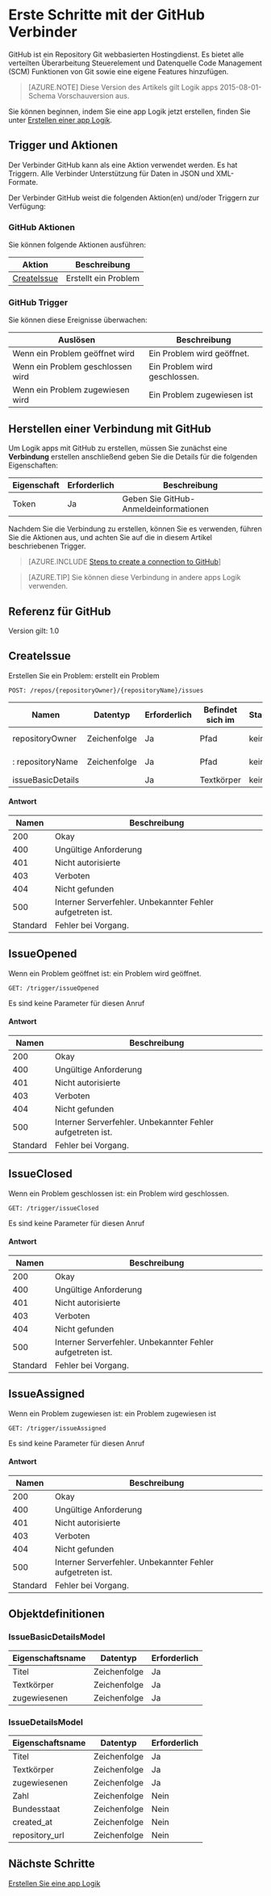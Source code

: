 <properties
pageTitle="GitHub | Microsoft Azure"
description="Erstellen Sie Logik apps mit Azure-App-Dienst an. GitHub ist ein Repository Git webbasierten Hostingdienst. Es bietet alle verteilten Überarbeitung Steuerelement und Datenquelle Code Management (SCM) Funktionen von Git sowie eine eigene Features hinzufügen."
services="logic-apps"   
documentationCenter=".net,nodejs,java"  
authors="msftman"   
manager="erikre"    
editor=""
tags="connectors" />

<tags
ms.service="logic-apps"
ms.devlang="multiple"
ms.topic="article"
ms.tgt_pltfrm="na"
ms.workload="integration"
ms.date="08/18/2016"
ms.author="deonhe"/>

# <a name="get-started-with-the-github-connector"></a>Erste Schritte mit der GitHub Verbinder

GitHub ist ein Repository Git webbasierten Hostingdienst. Es bietet alle verteilten Überarbeitung Steuerelement und Datenquelle Code Management (SCM) Funktionen von Git sowie eine eigene Features hinzufügen.

>[AZURE.NOTE] Diese Version des Artikels gilt Logik apps 2015-08-01-Schema Vorschauversion aus. 

Sie können beginnen, indem Sie eine app Logik jetzt erstellen, finden Sie unter [Erstellen einer app Logik](../app-service-logic/app-service-logic-create-a-logic-app.md).

## <a name="triggers-and-actions"></a>Trigger und Aktionen

Der Verbinder GitHub kann als eine Aktion verwendet werden. Es hat Triggern. Alle Verbinder Unterstützung für Daten in JSON und XML-Formate. 

 Der Verbinder GitHub weist die folgenden Aktion(en) und/oder Triggern zur Verfügung:

### <a name="github-actions"></a>GitHub Aktionen
Sie können folgende Aktionen ausführen:

|Aktion|Beschreibung|
|--- | ---|
|[CreateIssue](connectors-create-api-github.md#createissue)|Erstellt ein Problem|
### <a name="github-triggers"></a>GitHub Trigger
Sie können diese Ereignisse überwachen:

|Auslösen | Beschreibung|
|--- | ---|
|Wenn ein Problem geöffnet wird|Ein Problem wird geöffnet.|
|Wenn ein Problem geschlossen wird|Ein Problem wird geschlossen.|
|Wenn ein Problem zugewiesen wird|Ein Problem zugewiesen ist|


## <a name="create-a-connection-to-github"></a>Herstellen einer Verbindung mit GitHub
Um Logik apps mit GitHub zu erstellen, müssen Sie zunächst eine **Verbindung** erstellen anschließend geben Sie die Details für die folgenden Eigenschaften: 

|Eigenschaft| Erforderlich|Beschreibung|
| ---|---|---|
|Token|Ja|Geben Sie GitHub-Anmeldeinformationen|
Nachdem Sie die Verbindung zu erstellen, können Sie es verwenden, führen Sie die Aktionen aus, und achten Sie auf die in diesem Artikel beschriebenen Trigger. 

>[AZURE.INCLUDE [Steps to create a connection to GitHub](../../includes/connectors-create-api-github.md)]

>[AZURE.TIP] Sie können diese Verbindung in andere apps Logik verwenden.

## <a name="reference-for-github"></a>Referenz für GitHub
Version gilt: 1.0

## <a name="createissue"></a>CreateIssue
Erstellen Sie ein Problem: erstellt ein Problem 

```POST: /repos/{repositoryOwner}/{repositoryName}/issues``` 

| Namen| Datentyp|Erforderlich|Befindet sich im|Standardwert|Beschreibung|
| ---|---|---|---|---|---|
|repositoryOwner|Zeichenfolge|Ja|Pfad|keine|Repository-Eigentümer|
|: repositoryName|Zeichenfolge|Ja|Pfad|keine|Repository-name|
|issueBasicDetails| |Ja|Textkörper|keine|Problemdetails|

#### <a name="response"></a>Antwort

|Namen|Beschreibung|
|---|---|
|200|Okay|
|400|Ungültige Anforderung|
|401|Nicht autorisierte|
|403|Verboten|
|404|Nicht gefunden|
|500|Interner Serverfehler. Unbekannter Fehler aufgetreten ist.|
|Standard|Fehler bei Vorgang.|


## <a name="issueopened"></a>IssueOpened
Wenn ein Problem geöffnet ist: ein Problem wird geöffnet. 

```GET: /trigger/issueOpened``` 

Es sind keine Parameter für diesen Anruf
#### <a name="response"></a>Antwort

|Namen|Beschreibung|
|---|---|
|200|Okay|
|400|Ungültige Anforderung|
|401|Nicht autorisierte|
|403|Verboten|
|404|Nicht gefunden|
|500|Interner Serverfehler. Unbekannter Fehler aufgetreten ist.|
|Standard|Fehler bei Vorgang.|


## <a name="issueclosed"></a>IssueClosed
Wenn ein Problem geschlossen ist: ein Problem wird geschlossen. 

```GET: /trigger/issueClosed``` 

Es sind keine Parameter für diesen Anruf
#### <a name="response"></a>Antwort

|Namen|Beschreibung|
|---|---|
|200|Okay|
|400|Ungültige Anforderung|
|401|Nicht autorisierte|
|403|Verboten|
|404|Nicht gefunden|
|500|Interner Serverfehler. Unbekannter Fehler aufgetreten ist.|
|Standard|Fehler bei Vorgang.|


## <a name="issueassigned"></a>IssueAssigned
Wenn ein Problem zugewiesen ist: ein Problem zugewiesen ist 

```GET: /trigger/issueAssigned``` 

Es sind keine Parameter für diesen Anruf
#### <a name="response"></a>Antwort

|Namen|Beschreibung|
|---|---|
|200|Okay|
|400|Ungültige Anforderung|
|401|Nicht autorisierte|
|403|Verboten|
|404|Nicht gefunden|
|500|Interner Serverfehler. Unbekannter Fehler aufgetreten ist.|
|Standard|Fehler bei Vorgang.|


## <a name="object-definitions"></a>Objektdefinitionen 

### <a name="issuebasicdetailsmodel"></a>IssueBasicDetailsModel


| Eigenschaftsname | Datentyp | Erforderlich |
|---|---|---|
|Titel|Zeichenfolge|Ja |
|Textkörper|Zeichenfolge|Ja |
|zugewiesenen|Zeichenfolge|Ja |



### <a name="issuedetailsmodel"></a>IssueDetailsModel


| Eigenschaftsname | Datentyp | Erforderlich |
|---|---|---|
|Titel|Zeichenfolge|Ja |
|Textkörper|Zeichenfolge|Ja |
|zugewiesenen|Zeichenfolge|Ja |
|Zahl|Zeichenfolge|Nein |
|Bundesstaat|Zeichenfolge|Nein |
|created_at|Zeichenfolge|Nein |
|repository_url|Zeichenfolge|Nein |


## <a name="next-steps"></a>Nächste Schritte
[Erstellen Sie eine app Logik](../app-service-logic/app-service-logic-create-a-logic-app.md)